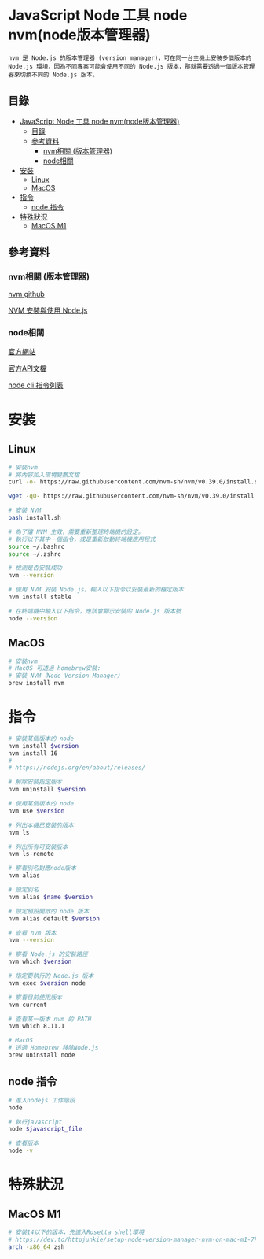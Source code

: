 # JavaScript Node 工具 node nvm(node版本管理器)

```
nvm 是 Node.js 的版本管理器 (version manager)，可在同一台主機上安裝多個版本的 Node.js 環境，因為不同專案可能會使用不同的 Node.js 版本，那就需要透過一個版本管理器來切換不同的 Node.js 版本。
```

## 目錄

- [JavaScript Node 工具 node nvm(node版本管理器)](#javascript-node-工具-node-nvmnode版本管理器)
	- [目錄](#目錄)
	- [參考資料](#參考資料)
		- [nvm相關 (版本管理器)](#nvm相關-版本管理器)
		- [node相關](#node相關)
- [安裝](#安裝)
	- [Linux](#linux)
	- [MacOS](#macos)
- [指令](#指令)
	- [node 指令](#node-指令)
- [特殊狀況](#特殊狀況)
	- [MacOS M1](#macos-m1)

## 參考資料

### nvm相關 (版本管理器)

[nvm github](https://github.com/nvm-sh/nvm)

[NVM 安裝與使用 Node.js](https://pjchender.dev/nodejs/nvm/)

### node相關

[官方網站](https://nodejs.org/en/)

[官方API文檔](https://nodejs.org/api/)

[node cli 指令列表](https://nodejs.org/api/cli.html)

# 安裝

## Linux

```bash
# 安裝nvm
# 將內容加入環境變數文檔
curl -o- https://raw.githubusercontent.com/nvm-sh/nvm/v0.39.0/install.sh | bash

wget -qO- https://raw.githubusercontent.com/nvm-sh/nvm/v0.39.0/install.sh | bash

# 安裝 NVM
bash install.sh

# 為了讓 NVM 生效，需要重新整理終端機的設定。
# 執行以下其中一個指令，或是重新啟動終端機應用程式
source ~/.bashrc
source ~/.zshrc

# 檢測是否安裝成功
nvm --version

# 使用 NVM 安裝 Node.js。輸入以下指令以安裝最新的穩定版本
nvm install stable

# 在終端機中輸入以下指令，應該會顯示安裝的 Node.js 版本號
node --version
```

## MacOS

```bash
# 安裝nvm
# MacOS 可透過 homebrew安裝:
# 安裝 NVM（Node Version Manager）
brew install nvm
```

# 指令

```bash
# 安裝某個版本的 node
nvm install $version
nvm install 16
#
# https://nodejs.org/en/about/releases/

# 解除安裝指定版本
nvm uninstall $version

# 使用某個版本的 node
nvm use $version

# 列出本機已安裝的版本
nvm ls

# 列出所有可安裝版本
nvm ls-remote

# 察看別名對應node版本
nvm alias

# 設定別名
nvm alias $name $version

# 設定預設開啟的 node 版本
nvm alias default $version

# 查看 nvm 版本
nvm --version

# 察看 Node.js 的安裝路徑
nvm which $version

# 指定要執行的 Node.js 版本
nvm exec $version node

# 察看目前使用版本
nvm current

# 查看某一版本 nvm 的 PATH
nvm which 8.11.1

# MacOS
# 透過 Homebrew 移除Node.js
brew uninstall node
```

## node 指令

```bash
# 進入nodejs 工作階段
node

# 執行javascript
node $javascript_file

# 查看版本
node -v
```

# 特殊狀況

## MacOS M1

```bash
# 安裝14以下的版本，先進入Rosetta shell環境
# https://dev.to/httpjunkie/setup-node-version-manager-nvm-on-mac-m1-7kl
arch -x86_64 zsh
```
